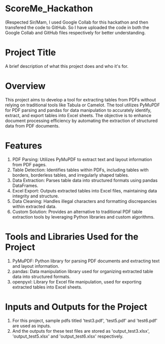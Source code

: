 # ScoreMe_Hackathon
(Respected Sir/Mam,
I used Google Collab for this hackathon and then transfered the code to GitHub. So I have uploaded the code in both the Google Collab and GitHub files respectively for better understanding.
# Project Title

A brief description of what this project does and who it's for.

# Overview
This project aims to develop a tool for extracting tables from PDFs without relying on traditional tools like Tabula or Camelot. The tool utilizes PyMuPDF for PDF parsing and pandas for data manipulation to accurately identify, extract, and export tables into Excel sheets. The objective is to enhance document processing efficiency by automating the extraction of structured data from PDF documents.

# Features
1. PDF Parsing: Utilizes PyMuPDF to extract text and layout information from PDF pages.
2. Table Detection: Identifies tables within PDFs, including tables with borders, borderless tables, and irregularly shaped tables.
3. Data Extraction: Parses table data into structured formats using pandas DataFrames.
4. Excel Export: Outputs extracted tables into Excel files, maintaining data integrity and structure.
5. Data Cleaning: Handles illegal characters and formatting discrepancies within extracted data.
6. Custom Solution: Provides an alternative to traditional PDF table extraction tools by leveraging Python libraries and custom algorithms.

# Tools and Libraries Used for the Project
1. PyMuPDF: Python library for parsing PDF documents and extracting text and layout information.
2. pandas: Data manipulation library used for organizing extracted table data into structured formats.
3. openpyxl: Library for Excel file manipulation, used for exporting extracted tables into Excel sheets.

# Inputs and Outputs for the Project
1. For this project, sample pdfs titled 'test3.pdf', 'test5.pdf' and 'test6.pdf' are used as inputs.
2. And the outputs for these test files are stored as 'output_test3.xlsx', 'output_test5.xlsx' and 'output_test6.xlsx' respectively.
